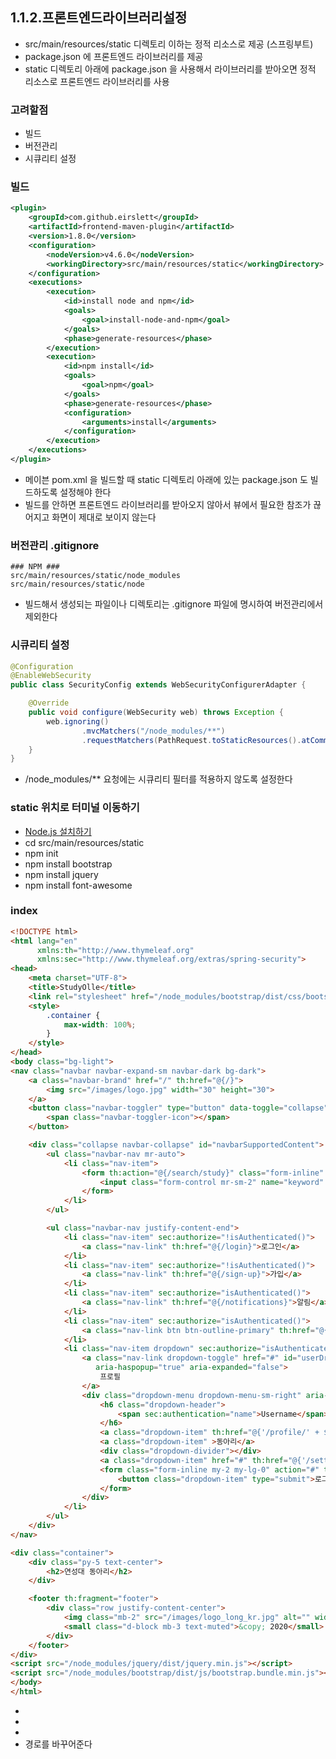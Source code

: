 ## 1.1.2.프론트엔드라이브러리설정
* src/main/resources/static 디렉토리 이하는 정적 리소스로 제공 (스프링부트)
* package.json 에 프론트엔드 라이브러리를 제공
* static 디렉토리 아래에 package.json 을 사용해서 라이브러리를 받아오면 정적 리소스로 프론트엔드 라이브러리를 사용

### 고려할점
* 빌드
* 버전관리
* 시큐리티 설정

### 빌드
```xml
<plugin>
    <groupId>com.github.eirslett</groupId>
    <artifactId>frontend-maven-plugin</artifactId>
    <version>1.8.0</version>
    <configuration>
        <nodeVersion>v4.6.0</nodeVersion>
        <workingDirectory>src/main/resources/static</workingDirectory>
    </configuration>
    <executions>
        <execution>
            <id>install node and npm</id>
            <goals>
                <goal>install-node-and-npm</goal>
            </goals>
            <phase>generate-resources</phase>
        </execution>
        <execution>
            <id>npm install</id>
            <goals>
                <goal>npm</goal>
            </goals>
            <phase>generate-resources</phase>
            <configuration>
                <arguments>install</arguments>
            </configuration>
        </execution>
    </executions>
</plugin>
```

* 메이븐 pom.xml 을 빌드할 때 static 디렉토리 아래에 있는 package.json 도 빌드하도록 설정해야 한다
* 빌드를 안하면 프론트엔드 라이브러리를 받아오지 않아서 뷰에서 필요한 참조가 끊어지고 화면이 제대로 보이지 않는다

### 버전관리 .gitignore
```
### NPM ###
src/main/resources/static/node_modules
src/main/resources/static/node
```

* 빌드해서 생성되는 파일이나 디렉토리는 .gitignore 파일에 명시하여 버전관리에서 제외한다

### 시큐리티 설정
```java
@Configuration
@EnableWebSecurity
public class SecurityConfig extends WebSecurityConfigurerAdapter {

    @Override
    public void configure(WebSecurity web) throws Exception {
        web.ignoring()
                .mvcMatchers("/node_modules/**")
                .requestMatchers(PathRequest.toStaticResources().atCommonLocations());
    }
}
```

* /node_modules/** 요청에는 시큐리티 필터를 적용하지 않도록 설정한다

### static 위치로 터미널 이동하기
* [Node.js 설치하기](https://nodejs.org/ko/)
* cd src/main/resources/static
* npm init
* npm install bootstrap
* npm install jquery
* npm install font-awesome

### index
```html
<!DOCTYPE html>
<html lang="en"
      xmlns:th="http://www.thymeleaf.org"
      xmlns:sec="http://www.thymeleaf.org/extras/spring-security">
<head>
    <meta charset="UTF-8">
    <title>StudyOlle</title>
    <link rel="stylesheet" href="/node_modules/bootstrap/dist/css/bootstrap.min.css" />
    <style>
        .container {
            max-width: 100%;
        }
    </style>
</head>
<body class="bg-light">
<nav class="navbar navbar-expand-sm navbar-dark bg-dark">
    <a class="navbar-brand" href="/" th:href="@{/}">
        <img src="/images/logo.jpg" width="30" height="30">
    </a>
    <button class="navbar-toggler" type="button" data-toggle="collapse" data-target="#navbarSupportedContent" aria-controls="navbarSupportedContent" aria-expanded="false" aria-label="Toggle navigation">
        <span class="navbar-toggler-icon"></span>
    </button>

    <div class="collapse navbar-collapse" id="navbarSupportedContent">
        <ul class="navbar-nav mr-auto">
            <li class="nav-item">
                <form th:action="@{/search/study}" class="form-inline" method="get">
                    <input class="form-control mr-sm-2" name="keyword" type="search" placeholder="스터디 찾기" aria-label="Search" />
                </form>
            </li>
        </ul>

        <ul class="navbar-nav justify-content-end">
            <li class="nav-item" sec:authorize="!isAuthenticated()">
                <a class="nav-link" th:href="@{/login}">로그인</a>
            </li>
            <li class="nav-item" sec:authorize="!isAuthenticated()">
                <a class="nav-link" th:href="@{/sign-up}">가입</a>
            </li>
            <li class="nav-item" sec:authorize="isAuthenticated()">
                <a class="nav-link" th:href="@{/notifications}">알림</a>
            </li>
            <li class="nav-item" sec:authorize="isAuthenticated()">
                <a class="nav-link btn btn-outline-primary" th:href="@{/notifications}">동아리 개설</a>
            </li>
            <li class="nav-item dropdown" sec:authorize="isAuthenticated()">
                <a class="nav-link dropdown-toggle" href="#" id="userDropdown" role="button" data-toggle="dropdown"
                   aria-haspopup="true" aria-expanded="false">
                    프로필
                </a>
                <div class="dropdown-menu dropdown-menu-sm-right" aria-labelledby="userDropdown">
                    <h6 class="dropdown-header">
                        <span sec:authentication="name">Username</span>
                    </h6>
                    <a class="dropdown-item" th:href="@{'/profile/' + ${#authentication.name}}">프로필</a>
                    <a class="dropdown-item" >동아리</a>
                    <div class="dropdown-divider"></div>
                    <a class="dropdown-item" href="#" th:href="@{'/settings/profile'}">설정</a>
                    <form class="form-inline my-2 my-lg-0" action="#" th:action="@{/logout}" method="post">
                        <button class="dropdown-item" type="submit">로그아웃</button>
                    </form>
                </div>
            </li>
        </ul>
    </div>
</nav>

<div class="container">
    <div class="py-5 text-center">
        <h2>연성대 동아리</h2>
    </div>

    <footer th:fragment="footer">
        <div class="row justify-content-center">
            <img class="mb-2" src="/images/logo_long_kr.jpg" alt="" width="100">
            <small class="d-block mb-3 text-muted">&copy; 2020</small>
        </div>
    </footer>
</div>
<script src="/node_modules/jquery/dist/jquery.min.js"></script>
<script src="/node_modules/bootstrap/dist/js/bootstrap.bundle.min.js"></script>
</body>
</html>
```

* <link rel="stylesheet" href="/node_modules/bootstrap/dist/css/bootstrap.min.css" />
* <script src="/node_modules/jquery/dist/jquery.min.js"></script>
* <script src="/node_modules/bootstrap/dist/js/bootstrap.bundle.min.js"></script> 
* 경로를 바꾸어준다